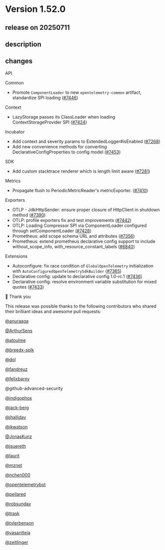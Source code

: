 # Version 1.52.0

## release on 20250711

## description

## changes

API

Common

* Promote <code>ComponentLoader</code> to new <code>opentelemetry-common</code> artifact, standardize SPI loading (<a href="https://github.com/open-telemetry/opentelemetry-java/pull/7446" data-hovercard-type="pull_request" data-hovercard-url="/open-telemetry/opentelemetry-java/pull/7446/hovercard">#7446</a>)

Context

* LazyStorage passes its ClassLoader when loading ContextStorageProvider SPI (<a href="https://github.com/open-telemetry/opentelemetry-java/pull/7424" data-hovercard-type="pull_request" data-hovercard-url="/open-telemetry/opentelemetry-java/pull/7424/hovercard">#7424</a>)

Incubator

* Add context and severity params to ExtendedLogger#isEnabled (<a href="https://github.com/open-telemetry/opentelemetry-java/pull/7268" data-hovercard-type="pull_request" data-hovercard-url="/open-telemetry/opentelemetry-java/pull/7268/hovercard">#7268</a>)
* Add new convenience methods for converting DeclarativeConfigProperties to config model (<a href="https://github.com/open-telemetry/opentelemetry-java/pull/7453" data-hovercard-type="pull_request" data-hovercard-url="/open-telemetry/opentelemetry-java/pull/7453/hovercard">#7453</a>)

SDK

* Add custom stacktrace renderer which is length limit aware (<a href="https://github.com/open-telemetry/opentelemetry-java/pull/7281" data-hovercard-type="pull_request" data-hovercard-url="/open-telemetry/opentelemetry-java/pull/7281/hovercard">#7281</a>)

Metrics

* Propagate flush to PeriodicMetricReader's metricExporter. (<a href="https://github.com/open-telemetry/opentelemetry-java/pull/7410" data-hovercard-type="pull_request" data-hovercard-url="/open-telemetry/opentelemetry-java/pull/7410/hovercard">#7410</a>)

Exporters

* OTLP - JdkHttpSender: ensure proper closure of HttpClient in shutdown method (<a href="https://github.com/open-telemetry/opentelemetry-java/pull/7390" data-hovercard-type="pull_request" data-hovercard-url="/open-telemetry/opentelemetry-java/pull/7390/hovercard">#7390</a>)
* OTLP: profile exporters fix and test improvements (<a href="https://github.com/open-telemetry/opentelemetry-java/pull/7442" data-hovercard-type="pull_request" data-hovercard-url="/open-telemetry/opentelemetry-java/pull/7442/hovercard">#7442</a>)
* OTLP: Loading Compressor SPI via ComponentLoader configured through setComponentLoader (<a href="https://github.com/open-telemetry/opentelemetry-java/pull/7428" data-hovercard-type="pull_request" data-hovercard-url="/open-telemetry/opentelemetry-java/pull/7428/hovercard">#7428</a>)
* Prometheus: add scope schema URL and attributes (<a href="https://github.com/open-telemetry/opentelemetry-java/pull/7356" data-hovercard-type="pull_request" data-hovercard-url="/open-telemetry/opentelemetry-java/pull/7356/hovercard">#7356</a>)
* Prometheus: extend prometheus declarative config support to include without_scope_info, with_resource_constant_labels (<a href="https://github.com/open-telemetry/opentelemetry-java/pull/6840" data-hovercard-type="pull_request" data-hovercard-url="/open-telemetry/opentelemetry-java/pull/6840/hovercard">#6840</a>)

Extensions

* Autoconfigure: fix race condition of <code>GlobalOpenTelemetry</code> initialization with <code>AutoConfiguredOpenTelemetrySdkBuilder</code> (<a href="https://github.com/open-telemetry/opentelemetry-java/pull/7365" data-hovercard-type="pull_request" data-hovercard-url="/open-telemetry/opentelemetry-java/pull/7365/hovercard">#7365</a>)
* Declarative config: update to declarative config 1.0-rc.1 (<a href="https://github.com/open-telemetry/opentelemetry-java/pull/7436" data-hovercard-type="pull_request" data-hovercard-url="/open-telemetry/opentelemetry-java/pull/7436/hovercard">#7436</a>)
* Declarative config: resolve environment variable substitution for mixed quotes (<a href="https://github.com/open-telemetry/opentelemetry-java/pull/7433" data-hovercard-type="pull_request" data-hovercard-url="/open-telemetry/opentelemetry-java/pull/7433/hovercard">#7433</a>)

🙇 Thank you

This release was possible thanks to the following contributors who shared their brilliant ideas and awesome pull requests:

<a class="user-mention notranslate" data-hovercard-type="user" data-hovercard-url="/users/anuraaga/hovercard" data-octo-click="hovercard-link-click" data-octo-dimensions="link_type:self" href="https://github.com/anuraaga">@anuraaga</a>

<a class="user-mention notranslate" data-hovercard-type="user" data-hovercard-url="/users/ArthurSens/hovercard" data-octo-click="hovercard-link-click" data-octo-dimensions="link_type:self" href="https://github.com/ArthurSens">@ArthurSens</a>

<a class="user-mention notranslate" data-hovercard-type="user" data-hovercard-url="/users/atoulme/hovercard" data-octo-click="hovercard-link-click" data-octo-dimensions="link_type:self" href="https://github.com/atoulme">@atoulme</a>

<a class="user-mention notranslate" data-hovercard-type="user" data-hovercard-url="/users/breedx-splk/hovercard" data-octo-click="hovercard-link-click" data-octo-dimensions="link_type:self" href="https://github.com/breedx-splk">@breedx-splk</a>

<a class="user-mention notranslate" data-hovercard-type="user" data-hovercard-url="/users/dol/hovercard" data-octo-click="hovercard-link-click" data-octo-dimensions="link_type:self" href="https://github.com/dol">@dol</a>

<a class="user-mention notranslate" data-hovercard-type="user" data-hovercard-url="/users/fandreuz/hovercard" data-octo-click="hovercard-link-click" data-octo-dimensions="link_type:self" href="https://github.com/fandreuz">@fandreuz</a>

<a class="user-mention notranslate" data-hovercard-type="user" data-hovercard-url="/users/felixbarny/hovercard" data-octo-click="hovercard-link-click" data-octo-dimensions="link_type:self" href="https://github.com/felixbarny">@felixbarny</a>

@github-advanced-security

<a class="user-mention notranslate" data-hovercard-type="user" data-hovercard-url="/users/indigophox/hovercard" data-octo-click="hovercard-link-click" data-octo-dimensions="link_type:self" href="https://github.com/indigophox">@indigophox</a>

<a class="user-mention notranslate" data-hovercard-type="user" data-hovercard-url="/users/jack-berg/hovercard" data-octo-click="hovercard-link-click" data-octo-dimensions="link_type:self" href="https://github.com/jack-berg">@jack-berg</a>

<a class="user-mention notranslate" data-hovercard-type="user" data-hovercard-url="/users/jhalliday/hovercard" data-octo-click="hovercard-link-click" data-octo-dimensions="link_type:self" href="https://github.com/jhalliday">@jhalliday</a>

<a class="user-mention notranslate" data-hovercard-type="user" data-hovercard-url="/users/jkwatson/hovercard" data-octo-click="hovercard-link-click" data-octo-dimensions="link_type:self" href="https://github.com/jkwatson">@jkwatson</a>

<a class="user-mention notranslate" data-hovercard-type="user" data-hovercard-url="/users/JonasKunz/hovercard" data-octo-click="hovercard-link-click" data-octo-dimensions="link_type:self" href="https://github.com/JonasKunz">@JonasKunz</a>

<a class="user-mention notranslate" data-hovercard-type="user" data-hovercard-url="/users/jsuereth/hovercard" data-octo-click="hovercard-link-click" data-octo-dimensions="link_type:self" href="https://github.com/jsuereth">@jsuereth</a>

<a class="user-mention notranslate" data-hovercard-type="user" data-hovercard-url="/users/laurit/hovercard" data-octo-click="hovercard-link-click" data-octo-dimensions="link_type:self" href="https://github.com/laurit">@laurit</a>

<a class="user-mention notranslate" data-hovercard-type="user" data-hovercard-url="/users/mznet/hovercard" data-octo-click="hovercard-link-click" data-octo-dimensions="link_type:self" href="https://github.com/mznet">@mznet</a>

<a class="user-mention notranslate" data-hovercard-type="user" data-hovercard-url="/users/nchen000/hovercard" data-octo-click="hovercard-link-click" data-octo-dimensions="link_type:self" href="https://github.com/nchen000">@nchen000</a>

<a class="user-mention notranslate" data-hovercard-type="user" data-hovercard-url="/users/opentelemetrybot/hovercard" data-octo-click="hovercard-link-click" data-octo-dimensions="link_type:self" href="https://github.com/opentelemetrybot">@opentelemetrybot</a>

<a class="user-mention notranslate" data-hovercard-type="user" data-hovercard-url="/users/pellared/hovercard" data-octo-click="hovercard-link-click" data-octo-dimensions="link_type:self" href="https://github.com/pellared">@pellared</a>

<a class="user-mention notranslate" data-hovercard-type="user" data-hovercard-url="/users/robsunday/hovercard" data-octo-click="hovercard-link-click" data-octo-dimensions="link_type:self" href="https://github.com/robsunday">@robsunday</a>

<a class="user-mention notranslate" data-hovercard-type="user" data-hovercard-url="/users/trask/hovercard" data-octo-click="hovercard-link-click" data-octo-dimensions="link_type:self" href="https://github.com/trask">@trask</a>

<a class="user-mention notranslate" data-hovercard-type="user" data-hovercard-url="/users/tylerbenson/hovercard" data-octo-click="hovercard-link-click" data-octo-dimensions="link_type:self" href="https://github.com/tylerbenson">@tylerbenson</a>

<a class="user-mention notranslate" data-hovercard-type="user" data-hovercard-url="/users/vasantteja/hovercard" data-octo-click="hovercard-link-click" data-octo-dimensions="link_type:self" href="https://github.com/vasantteja">@vasantteja</a>

<a class="user-mention notranslate" data-hovercard-type="user" data-hovercard-url="/users/zeitlinger/hovercard" data-octo-click="hovercard-link-click" data-octo-dimensions="link_type:self" href="https://github.com/zeitlinger">@zeitlinger</a>

